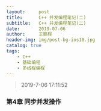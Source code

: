 ```yaml
---
layout:     post
title:      C++ 并发编程笔记(二)
subtitle:   C++ 并发编程笔记(二)
date:       2019-07-06
author:     王鹏程
header-img: img/post-bg-ios10.jpg
catalog: true
tags:
    - C++
    - 基础编程
    - 多线程编程
---
```


> 2019-7-06 17:11:52

### 第4章 同步并发操作

